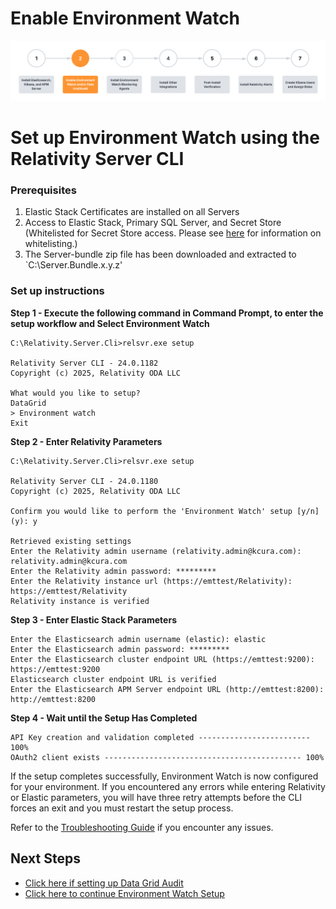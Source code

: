 # Enable Environment Watch

![Setup Stage](../resources/enable_environmentwatch.png)

# Set up Environment Watch using the Relativity Server CLI


### Prerequisites

1. Elastic Stack Certificates are installed on all Servers
2. Access to Elastic Stack, Primary SQL Server, and Secret Store (Whitelisted for Secret Store access. Please see [here](https://help.relativity.com/Server2024/Content/System_Guides/Secret_Store/Secret_Store.htm#Configuringclients) for information on whitelisting.)
3. The Server-bundle zip file has been downloaded and extracted to `C:\Server.Bundle.x.y.z'

### Set up instructions

**Step 1 - Execute the following command in Command Prompt, to enter the setup workflow and Select Environment Watch**
```
C:\Relativity.Server.Cli>relsvr.exe setup

Relativity Server CLI - 24.0.1182
Copyright (c) 2025, Relativity ODA LLC

What would you like to setup?
DataGrid
> Environment watch
Exit
```

**Step 2 - Enter Relativity Parameters**
```
C:\Relativity.Server.Cli>relsvr.exe setup

Relativity Server CLI - 24.0.1180
Copyright (c) 2025, Relativity ODA LLC

Confirm you would like to perform the 'Environment Watch' setup [y/n] (y): y

Retrieved existing settings
Enter the Relativity admin username (relativity.admin@kcura.com): relativity.admin@kcura.com
Enter the Relativity admin password: *********
Enter the Relativity instance url (https://emttest/Relativity): https://emttest/Relativity
Relativity instance is verified
```

**Step 3 - Enter Elastic Stack Parameters**
```
Enter the Elasticsearch admin username (elastic): elastic
Enter the Elasticsearch admin password: *********
Enter the Elasticsearch cluster endpoint URL (https://emttest:9200): https://emttest:9200
Elasticsearch cluster endpoint URL is verified
Enter the Elasticsearch APM Server endpoint URL (http://emttest:8200): http://emttest:8200
```

**Step 4 - Wait until the Setup Has Completed**
```
API Key creation and validation completed ------------------------- 100%
OAuth2 client exists -------------------------------------------- 100%
```

If the setup completes successfully, Environment Watch is now configured for your environment. If you encountered any errors while entering Relativity or Elastic parameters, you will have three retry attempts before the CLI forces an exit and you must restart the setup process.

Refer to the [Troubleshooting Guide](troubleshooting/relativity-server-cli.md) if you encounter any issues.

## Next Steps

* [Click here if setting up Data Grid Audit](datagrid_audit_setup.md)
* [Click here to continue Environment Watch Setup](install_environment_watch_monitoring_agents.md)



